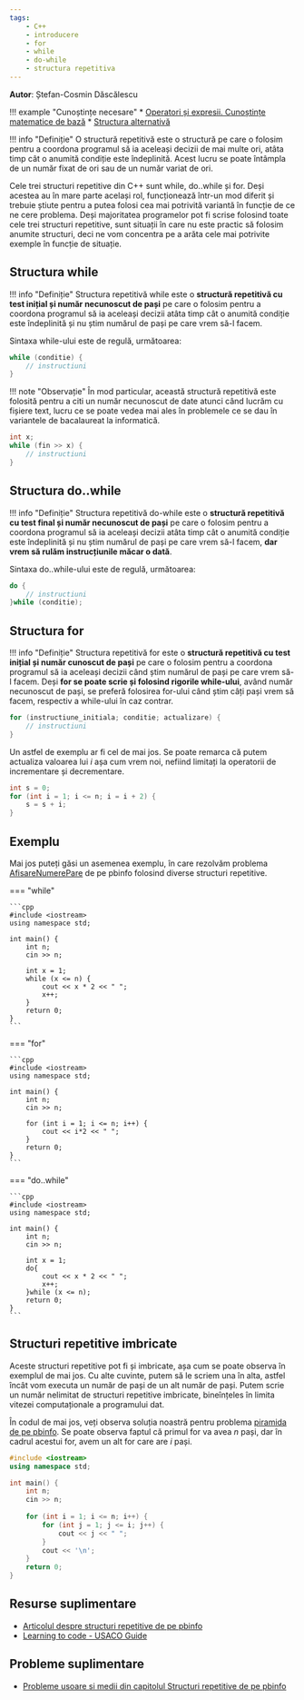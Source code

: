 ```yaml
---
tags:
    - C++
    - introducere
    - for
    - while
    - do-while
    - structura repetitiva
---
```


**Autor**: Ștefan-Cosmin Dăscălescu

!!! example "Cunoștințe necesare"
    * [Operatori și expresii. Cunoștințe matematice de bază](https://edu.roalgo.ro/cppintro/basic-math/)
    * [Structura alternativă](https://edu.roalgo.ro/cppintro/conditions-if/)

!!! info "Definiție" 
    O structură repetitivă este o structură pe care o folosim pentru a coordona programul să ia aceleași decizii de mai multe ori, atâta timp cât o anumită condiție este îndeplinită. Acest lucru se poate întâmpla de un număr fixat de ori sau de un număr variat de ori. 

Cele trei structuri repetitive din C++ sunt while, do..while și for. Deși acestea au în mare parte același rol, funcționează într-un mod diferit și trebuie știute pentru a putea folosi cea mai potrivită variantă în funcție de ce ne cere problema. Deși majoritatea programelor pot fi scrise folosind toate cele trei structuri repetitive, sunt situații în care nu este practic să folosim anumite structuri, deci ne vom concentra pe a arăta cele mai potrivite exemple în funcție de situație.

## Structura while

!!! info "Definiție" 
    Structura repetitivă while este o **structură repetitivă cu test inițial și număr necunoscut de pași** pe care o folosim pentru a coordona programul să ia aceleași decizii atâta timp cât o anumită condiție este îndeplinită și nu știm numărul de pași pe care vrem să-l facem.

Sintaxa while-ului este de regulă, următoarea:

```cpp
while (conditie) {
    // instructiuni
}
```

!!! note "Observație" 
    În mod particular, această structură repetitivă este folosită pentru a citi un număr necunoscut de date atunci când lucrăm cu fișiere text, lucru ce se poate vedea mai ales în problemele ce se dau în variantele de bacalaureat la informatică. 

```cpp
int x;
while (fin >> x) {
    // instructiuni
}
```

## Structura do..while

!!! info "Definiție" 
    Structura repetitivă do-while este o **structură repetitivă cu test final și număr necunoscut de pași** pe care o folosim pentru a coordona programul să ia aceleași decizii atâta timp cât o anumită condiție este îndeplinită și nu știm numărul de pași pe care vrem să-l facem, **dar vrem să rulăm instrucțiunile măcar o dată**.

Sintaxa do..while-ului este de regulă, următoarea:

```cpp
do {
    // instructiuni
}while (conditie);
```

## Structura for

!!! info "Definiție" 
    Structura repetitivă for este o **structură repetitivă cu test inițial și număr cunoscut de pași** pe care o folosim pentru a coordona programul să ia aceleași decizii când știm numărul de pași pe care vrem să-l facem. Deși **for se poate scrie și folosind rigorile while-ului**, având număr necunoscut de pași, se preferă folosirea for-ului când știm câți pași vrem să facem, respectiv a while-ului în caz contrar.

```cpp
for (instructiune_initiala; conditie; actualizare) {
    // instructiuni
}
```

Un astfel de exemplu ar fi cel de mai jos. Se poate remarca că putem actualiza valoarea lui $i$ așa cum vrem noi, nefiind limitați la operatorii de incrementare și decrementare. 

```cpp
int s = 0;
for (int i = 1; i <= n; i = i + 2) {
    s = s + i;
}
```

## Exemplu 

Mai jos puteți găsi un asemenea exemplu, în care rezolvăm problema [AfisareNumerePare](https://www.pbinfo.ro/probleme/330/afisarenumerepare) de pe pbinfo folosind diverse structuri repetitive.

=== "while"

    ```cpp
    #include <iostream>
    using namespace std;

    int main() {
        int n;
        cin >> n;
        
        int x = 1;
        while (x <= n) {
            cout << x * 2 << " ";
            x++;
        }
        return 0;
    }
    ```

=== "for"

    ```cpp
    #include <iostream>
    using namespace std;

    int main() {
        int n;
        cin >> n;
        
        for (int i = 1; i <= n; i++) {
            cout << i*2 << " ";
        }
        return 0;
    }
    ```

=== "do..while"

    ```cpp
    #include <iostream>
    using namespace std;

    int main() {
        int n;
        cin >> n;
        
        int x = 1;
        do{
            cout << x * 2 << " ";
            x++;
        }while (x <= n);
        return 0;
    }
    ```

## Structuri repetitive imbricate

Aceste structuri repetitive pot fi și imbricate, așa cum se poate observa în exemplul de mai jos. Cu alte cuvinte, putem să le scriem una în alta, astfel încât vom executa un număr de pași de un alt număr de pași. Putem scrie un număr nelimitat de structuri repetitive imbricate, bineînțeles în limita vitezei computaționale a programului dat. 

În codul de mai jos, veți observa soluția noastră pentru problema [piramida de pe pbinfo](https://www.pbinfo.ro/probleme/351/piramida). Se poate observa faptul că primul for va avea $n$ pași, dar în cadrul acestui for, avem un alt for care are $i$ pași. 

```cpp
#include <iostream>
using namespace std;

int main() {
    int n;
    cin >> n;
    
    for (int i = 1; i <= n; i++) {
        for (int j = 1; j <= i; j++) {
            cout << j << " ";
        }
        cout << '\n';
    }
	return 0;
}
```

## Resurse suplimentare

* [Articolul despre structuri repetitive de pe pbinfo](https://www.pbinfo.ro/articole/71/structuri-repetitive)
* [Learning to code - USACO Guide](https://usaco.guide/general/resources-learning-to-code?lang=cpp)

## Probleme suplimentare

* [Probleme usoare si medii din capitolul Structuri repetitive de pe pbinfo](https://www.pbinfo.ro/probleme/categorii/7/elemente-de-baza-ale-limbajului-structuri-repetitive)